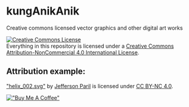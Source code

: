 # kungAnikAnik
Creative commons licensed vector graphics and other digital art works

<a rel="license" href="http://creativecommons.org/licenses/by-nc/4.0/"><img alt="Creative Commons License" style="border-width:0" src="https://i.creativecommons.org/l/by-nc/4.0/88x31.png" /></a><br />Everything in this repository is licensed under a <a rel="license" href="http://creativecommons.org/licenses/by-nc/4.0/">Creative Commons Attribution-NonCommercial 4.0 International License</a>.

## Attribution example:
["helix_002.svg"](https://github.com/jeffersonfparil/kungAnikAnik/blob/master/helix_002.svg) by [Jefferson Paril](https://orcid.org/0000-0002-5693-4123) is licensed under [CC BY-NC 4.0](https://creativecommons.org/licenses/by-nc/4.0/).

[!["Buy Me A Coffee"](https://www.buymeacoffee.com/assets/img/custom_images/orange_img.png)](https://www.buymeacoffee.com/jeffersonfparil)
